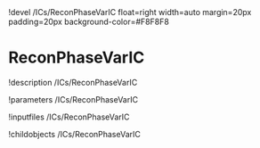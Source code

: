 <!-- MOOSE Object Documentation Stub: Remove this when content is added. -->!devel /ICs/ReconPhaseVarIC float=right width=auto margin=20px padding=20px background-color=#F8F8F8


# ReconPhaseVarIC
!description /ICs/ReconPhaseVarIC

!parameters /ICs/ReconPhaseVarIC

!inputfiles /ICs/ReconPhaseVarIC

!childobjects /ICs/ReconPhaseVarIC

